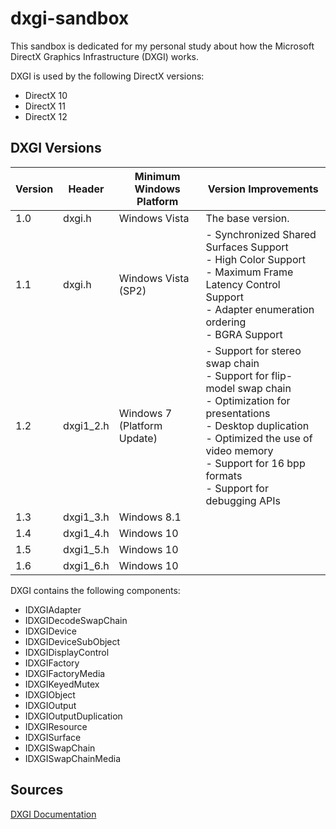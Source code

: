 # dxgi-sandbox
This sandbox is dedicated for my personal study about how the Microsoft DirectX Graphics Infrastructure (DXGI) works.

DXGI is used by the following DirectX versions:
* DirectX 10
* DirectX 11
* DirectX 12

## DXGI Versions

| Version | Header    | Minimum Windows Platform    | Version Improvements |
| ------- | --------- | --------------------------- | -------------------- |
|   1.0	  | dxgi.h    | Windows Vista     		    | The base version. | 
|   1.1	  | dxgi.h    | Windows Vista (SP2) 		| - Synchronized Shared Surfaces Support<br/> - High Color Support<br/> - Maximum Frame Latency Control Support<br/> - Adapter enumeration ordering<br/> - BGRA Support<br/> |
|   1.2	  | dxgi1_2.h | Windows 7 (Platform Update) | - Support for stereo swap chain<br/> - Support for flip-model swap chain<br/> - Optimization for presentations<br/> - Desktop duplication<br/> - Optimized the use of video memory<br/> - Support for 16 bpp formats<br/> - Support for debugging APIs |
|   1.3	  | dxgi1_3.h | Windows 8.1                 | |
|   1.4	  | dxgi1_4.h | Windows 10                  | |
|   1.5	  | dxgi1_5.h | Windows 10                  | |
|   1.6   | dxgi1_6.h | Windows 10                  | |

DXGI contains the following components:
* IDXGIAdapter
* IDXGIDecodeSwapChain
* IDXGIDevice
* IDXGIDeviceSubObject
* IDXGIDisplayControl
* IDXGIFactory
* IDXGIFactoryMedia
* IDXGIKeyedMutex
* IDXGIObject
* IDXGIOutput
* IDXGIOutputDuplication
* IDXGIResource
* IDXGISurface
* IDXGISwapChain
* IDXGISwapChainMedia

## Sources

[DXGI Documentation](https://docs.microsoft.com/fi-fi/windows/win32/direct3ddxgi/dx-graphics-dxgi)
